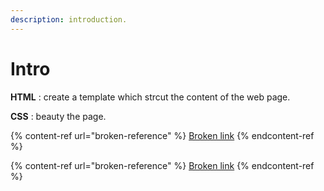 ```yaml
---
description: introduction.
---
```


# Intro

**HTML** : create a template which strcut the content of the web page.

**CSS** : beauty the page.

{% content-ref url="broken-reference" %}
[Broken link](broken-reference)
{% endcontent-ref %}

{% content-ref url="broken-reference" %}
[Broken link](broken-reference)
{% endcontent-ref %}
